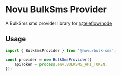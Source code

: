 # Novu BulkSms Provider

A BulkSms sms provider library for [@teleflow/node](https://github.com/novuhq/novu)

## Usage

```javascript
import { BulkSmsProvider } from '@novu/bulk-sms';

const provider = new BulkSmsProvider({
    apiToken = process.env.BULKSMS_API_TOKEN,
});
```
